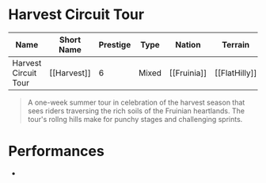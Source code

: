 # Harvest Circuit Tour

| Name | Short Name | Prestige | Type | Nation | Terrain | Length |
|-----|------|------|-----|----|-----|-----|
| Harvest Circuit Tour | [[Harvest]] | 6 | Mixed | [[Fruinia]] | [[FlatHilly]] | 7 Stages

> A one-week summer tour in celebration of the harvest season that sees riders traversing the rich soils of the Fruinian heartlands. The tour's rollng hills make for punchy stages and challenging sprints.

# Performances

* 